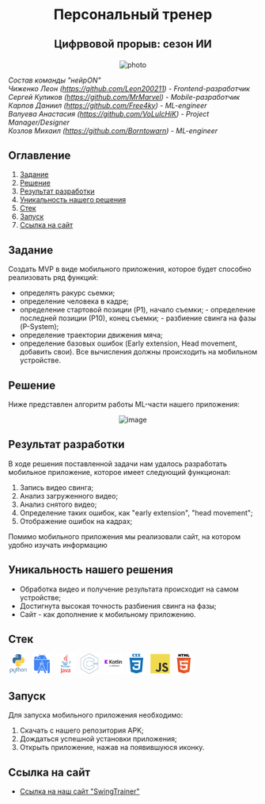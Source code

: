 
# <p align="center"> Персональный тренер </p>
## <p align="center"> Цифрвовой прорыв: сезон ИИ </p>
<p align="center">
<img width="743" alt="photo" src="https://github.com/VoLuIcHiK/trainer/assets/90902903/1cb4d72f-152b-4b5f-9ab2-1c04a2203549">
</p>


*Состав команды "нейрON"*   
*Чиженко Леон (https://github.com/Leon200211) - Frontend-разработчик*    
*Сергей Куликов (https://github.com/MrMarvel) - Mobile-разработчик*  
*Карпов Даниил (https://github.com/Free4ky) - ML-engineer*  
*Валуева Анастасия (https://github.com/VoLuIcHiK) - Project Manager/Designer*   
*Козлов Михаил (https://github.com/Borntowarn) - ML-engineer*  

## Оглавление
1. [Задание](#1)
2. [Решение](#2)
3. [Результат разработки](#3)
4. [Уникальность нашего решения](#5)
5. [Стек](#6)
6. [Запуск](#7)
7. [Ссылка на сайт](#9)

## <a name="1"> Задание </a>

Создать MVP в виде мобильного приложения, которое будет способно реализовать ряд функций:
- определять ракурс сьемки;
- определение человека в кадре;
- определение стартовой позиции (P1), начало съемки; - определение последней позиции (Р10), конец съемки; - разбиение свинга на фазы (P-System);
- определение траектории движения мяча;
- определение базовых ошибок (Early extension, Head movement, добавить свои).
Все вычисления должны происходить на мобильном устройстве.

## <a name="2">Решение </a>

Ниже представлен алгоритм работы ML-части нашего приложения: 
<p align="center">
<img width="600" height="400" alt="image" src="https://github.com/VoLuIcHiK/trainer/assets/90902903/7819307b-f322-434f-93f2-2202f2923935">
</p>

## <a name="3">Результат разработки </a>

В ходе решения поставленной задачи нам удалось разработать мобильное приложение, которое имеет следующий функционал:
1. Запись видео свинга;
2. Анализ загруженного видео;
3. Анализ снятого видео;
4. Определение таких ошибок, как "early extension", "head movement";
5. Отображение ошибок на кадрах;

Помимо мобильного приложения мы реализовали сайт, на котором удобно изучать информацию 

## <a name="5">Уникальность нашего решения </a>

- Обработка видео и получение результата происходит на самом устройстве;
- Достигнута высокая точность разбиения свинга на фазы;
- Сайт - как дополнение к мобильному приложению.

## <a name="6">Стек </a>
<div>
  <img src="https://github.com/devicons/devicon/blob/master/icons/python/python-original-wordmark.svg" title="Python" alt="Puthon" width="40" height="40"/>&nbsp;
  <img src="https://github.com/devicons/devicon/blob/master/icons/androidstudio/androidstudio-plain.svg" title="android-studio" alt="android-studio" width="40" height="40"/>&nbsp;
  <img src="https://github.com/devicons/devicon/blob/master/icons/java/java-original-wordmark.svg" title="Java" alt="Java" width="40" height="40"/>&nbsp;
  <img src="https://github.com/devicons/devicon/blob/master/icons/cplusplus/cplusplus-line.svg" title="Cplusplus" alt="Cplusplus" width="40" height="40"/>&nbsp;
  <img src="https://github.com/devicons/devicon/blob/master/icons/kotlin/kotlin-original-wordmark.svg" title="kotlin" alt="kotlin" width="40" height="40"/>&nbsp;
  <img src="https://github.com/devicons/devicon/blob/master/icons/css3/css3-plain-wordmark.svg" title="css" alt="css" width="40" height="40"/>&nbsp;
  <img src="https://github.com/devicons/devicon/blob/master/icons/javascript/javascript-original.svg" title="js" alt="js" width="40" height="40"/>&nbsp;
  <img src="https://github.com/devicons/devicon/blob/master/icons/html5/html5-original-wordmark.svg" title="html" alt="html" width="40" height="40"/>&nbsp;

  

## <a name="7">Запуск </a>
Для запуска мобильного приложения необходимо:
1. Скачать с нашего репозитория APK;
2. Дождаться успешной установки приложения;
3. Открыть приложение, нажав на появившуюся иконку.


## <a name="9">Ссылка на сайт </a>
- [Ссылка на наш сайт "SwingTrainer"](https://fitlent.ru/golf/#home)

